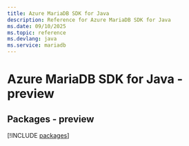 ```yaml
---
title: Azure MariaDB SDK for Java
description: Reference for Azure MariaDB SDK for Java
ms.date: 09/10/2025
ms.topic: reference
ms.devlang: java
ms.service: mariadb
---
```

# Azure MariaDB SDK for Java - preview
## Packages - preview
[!INCLUDE [packages](mariadb-index.md)]